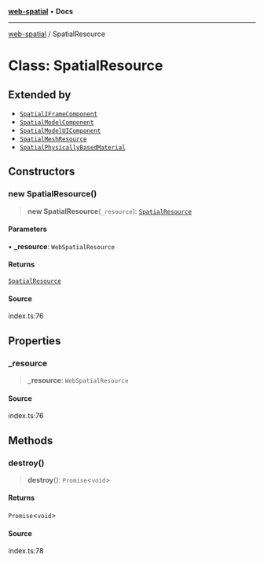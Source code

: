[**web-spatial**](../README.md) • **Docs**

***

[web-spatial](../globals.md) / SpatialResource

# Class: SpatialResource

## Extended by

- [`SpatialIFrameComponent`](SpatialIFrameComponent.md)
- [`SpatialModelComponent`](SpatialModelComponent.md)
- [`SpatialModelUIComponent`](SpatialModelUIComponent.md)
- [`SpatialMeshResource`](SpatialMeshResource.md)
- [`SpatialPhysicallyBasedMaterial`](SpatialPhysicallyBasedMaterial.md)

## Constructors

### new SpatialResource()

> **new SpatialResource**(`_resource`): [`SpatialResource`](SpatialResource.md)

#### Parameters

• **\_resource**: `WebSpatialResource`

#### Returns

[`SpatialResource`](SpatialResource.md)

#### Source

index.ts:76

## Properties

### \_resource

> **\_resource**: `WebSpatialResource`

#### Source

index.ts:76

## Methods

### destroy()

> **destroy**(): `Promise`\<`void`\>

#### Returns

`Promise`\<`void`\>

#### Source

index.ts:78
